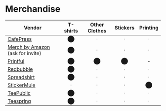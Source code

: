 # Merchandise

| Vendor |T-shirts| Other Clothes | Stickers | Printing |
| ------ |:------:|:-------------:|:--------:|:--------:|
| [CafePress](http://www.cafepress.com/) | ⬤ | · | · | · |
| [Merch by Amazon](https://merch.amazon.com/landing) (ask for invite) | ⬤ | · | · | · |
| [Printful](https://merch.amazon.com/landing) | ⬤ | ⬤ | ⬤ |- |
| [Redbubble](https://www.redbubble.com/) | ⬤ | · | · | · |
| [Spreadshirt](https://www.spreadshirt.com/) | ⬤ | · | · | · |
| [StickerMule](https://www.stickermule.com/) | · | · | · | ⬤ |
| [TeePublic](https://www.teepublic.com/) | ⬤ | · | · | · |
| [Teespring](https://teespring.com/) | ⬤ | · | · | · |

